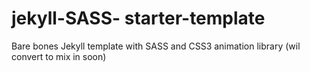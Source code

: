 jekyll-SASS- starter-template
=======================

Bare bones Jekyll template  with SASS and CSS3 animation library (wil convert to mix in soon)

```
